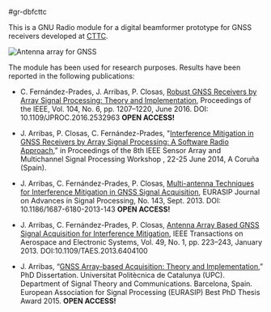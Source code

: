 #gr-dbfcttc

This is a GNU Radio module for a digital beamformer prototype for GNSS receivers developed at [CTTC](http://www.cttc.es).

![Antenna array for GNSS]( http://ieeexplore.ieee.org/ielx7/5/7471392/7444116/html/img/7444116-fig-10-small.gif)

The module has been used for research purposes. Results have been reported in the following publications:

* C. Fernández-Prades, J. Arribas, P. Closas, [Robust GNSS Receivers by Array Signal Processing: Theory and Implementation](http://ieeexplore.ieee.org/xpl/articleDetails.jsp?arnumber=7444116), Proceedings of the IEEE, Vol. 104, No. 6, pp. 1207–1220, June 2016. DOI: 10.1109/JPROC.2016.2532963 **OPEN ACCESS!**

* J. Arribas, P. Closas, C. Fernández-Prades, "[Interference Mitigation in GNSS Receivers by Array Signal Processing: A Software Radio Approach](http://ieeexplore.ieee.org/xpls/abs_all.jsp?arnumber=6882355),” in Proceedings of the 8th IEEE Sensor Array and Multichannel Signal Processing Workshop , 22-25 June 2014, A Coruña (Spain).

* J. Arribas, C. Fernández-Prades, P. Closas, [Multi-antenna Techniques for Interference Mitigation in GNSS Signal Acquisition](http://asp.eurasipjournals.com/content/2013/1/143), EURASIP Journal on Advances in Signal Processing, No. 143, Sept. 2013. DOI: 10.1186/1687-6180-2013-143 **OPEN ACCESS!**

* J. Arribas, C. Fernández-Prades, P. Closas, [Antenna Array Based GNSS Signal Acquisition for Interference Mitigation](http://ieeexplore.ieee.org/xpls/abs_all.jsp?arnumber=6404100), IEEE Transactions on Aerospace and Electronic Systems, Vol. 49, No. 1, pp. 223–243, January 2013. DOI:10.1109/TAES.2013.6404100

* J. Arribas, “[GNSS Array-based Acquisition: Theory and Implementation](http://theses.eurasip.org/theses/449/gnss-array-based-acquisition-theory-and/),” PhD Dissertation. Universitat Politècnica de Catalunya (UPC). Department of Signal Theory and Communications. Barcelona, Spain. European Association for Signal Processing (EURASIP) Best PhD Thesis Award 2015.  **OPEN ACCESS!**
